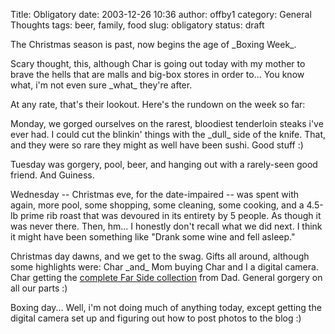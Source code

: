 Title: Obligatory
date: 2003-12-26 10:36
author: offby1
category: General Thoughts
tags: beer, family, food
slug: obligatory
status: draft

The Christmas season is past, now begins the age of \_Boxing Week\_.

Scary thought, this, although Char is going out today with my mother to brave the hells that are malls and big-box stores in order to\... You know what, i\'m not even sure \_what\_ they\'re after.

At any rate, that\'s their lookout. Here\'s the rundown on the week so far:

Monday, we gorged ourselves on the rarest, bloodiest tenderloin steaks i\'ve ever had. I could cut the blinkin\' things with the \_dull\_ side of the knife. That, and they were so rare they might as well have been sushi. Good stuff :)

Tuesday was gorgery, pool, beer, and hanging out with a rarely-seen good friend. And Guiness.

Wednesday \-- Christmas eve, for the date-impaired \-- was spent with again, more pool, some shopping, some cleaning, some cooking, and a 4.5-lb prime rib roast that was devoured in its entirety by 5 people. As though it was never there. Then, hm\... I honestly don\'t recall what we did next. I think it might have been something like \"Drank some wine and fell asleep.\"

Christmas day dawns, and we get to the swag. Gifts all around, although some highlights were: Char \_and\_ Mom buying Char and I a digital camera. Char getting the [complete Far Side collection](http://www.amazon.com/exec/obidos/ASIN/0740721135/schoolblog-20?creative=125577&camp=2321&link_code=as1) from Dad. General gorgery on all our parts :)

Boxing day\... Well, i\'m not doing much of anything today, except getting the digital camera set up and figuring out how to post photos to the blog :)
